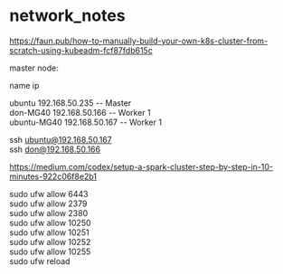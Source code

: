 # network_notes

https://faun.pub/how-to-manually-build-your-own-k8s-cluster-from-scratch-using-kubeadm-fcf87fdb615c

master node:

name       ip

ubuntu     192.168.50.235  -- Master    
don-MG40      192.168.50.166  -- Worker 1    
ubuntu-MG40   192.168.50.167  -- Worker 1    

ssh ubuntu@192.168.50.167    
ssh don@192.168.50.166

https://medium.com/codex/setup-a-spark-cluster-step-by-step-in-10-minutes-922c06f8e2b1    


sudo ufw allow 6443    
sudo ufw allow 2379    
sudo ufw allow 2380    
sudo ufw allow 10250    
sudo ufw allow 10251    
sudo ufw allow 10252    
sudo ufw allow 10255    
sudo ufw reload    



